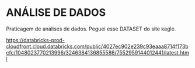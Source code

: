 # ANÁLISE DE DADOS
Praticagem de análises de dados.
Peguei esse DATASET do site kagle.

https://databricks-prod-cloudfront.cloud.databricks.com/public/4027ec902e239c93eaaa8714f173bcfc/1048023770213996/3246384136855586/7552959144012441/latest.html
